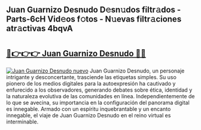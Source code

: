 ## Juan Guarnizo Desnudo D𝚎sn𝚞dos filtr𝚊dos - Parts-6cH Vid𝚎os f𝚘tos - N𝚞evas filtr𝚊ciones atr𝚊ctivas 4bqvA

# <h2><a href="http://mbav43o.tromn.icu/?c=Juan+Guarnizo+Desnudo">🔗👉👉👉 Juan Guarnizo Desnudo 🔗🔗</a></h2>

[![Juan Guarnizo Desnudo nuevo](https://i.imgur.com/pEAQMta.gif)](http://mbav43o.tromn.icu/?c=Juan+Guarnizo+Desnudo)
Juan Guarnizo Desnudo, un personaje intrigante y desconcertante, trasciende las etiquetas simples. Su uso pionero de los medios digitales para la autoexpresión ha cautivado y enfurecido a los observadores, generando debates sobre ética, identidad y la naturaleza evolutiva de las comunidades en línea. Independientemente de lo que se avecina, su importancia en la configuración del panorama digital es innegable. Armado con un espíritu inquebrantable y un encanto innegable, el viaje de Juan Guarnizo Desnudo en el reino virtual es interminable.
